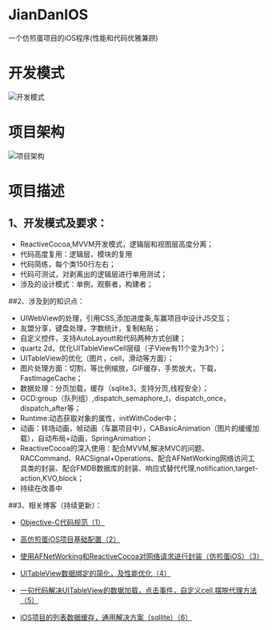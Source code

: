 # JianDanIOS
一个仿煎蛋项目的iOS程序(性能和代码优雅兼顾)


# 开发模式
  ![开发模式](https://github.com/shenhualxt/JianDanIOS/blob/master/image/QQ20151022-1%402x.png)
  
# 项目架构
 ![ 项目架构](https://github.com/shenhualxt/JianDanIOS/blob/master/image/QQ20151022-2%402x.png)


# 项目描述

## 1、开发模式及要求：
  
+ ReactiveCocoa,MVVM开发模式，逻辑层和视图层高度分离；
+ 代码高度复用：逻辑层，模块的复用
+ 代码简练，每个类150行左右；
+ 代码可测试，对剥离出的逻辑层进行单用测试；
+  涉及的设计模式：单例，观察者，构建者；

##2、涉及到的知识点：
+ UIWebView的处理，引用CSS,添加进度条,车赢项目中设计JS交互；
+ 友盟分享，键盘处理，字数统计，复制粘贴；
+ 自定义控件，支持AutoLayoutt和代码两种方式创建；
+ quartz 2d，优化UITableViewCell层级（子View有11个变为3个）；
+ UITableView的优化（图片，cell，滑动等方面）；
+ 图片处理方面：切割，等比例缩放，GIF缓存，手势放大，下载，FastImageCache；
+ 数据处理：分页加载，缓存（sqlite3，支持分页,线程安全）；
+ GCD:group（队列组）,dispatch_semaphore_t，dispatch_once，dispatch_after等；
+ Runtime:动态获取对象的属性，initWithCoder中；
+ 动画：转场动画，帧动画（车赢项目中），CABasicAnimation（图片的缓缓加载），自动布局+动画，SpringAnimation；
+ ReactiveCocoa的深入使用：配合MVVM,解决MVC的问题、RACCommand、RACSignal+Operations、配合AFNetWorking网络访问工具类的封装、配合FMDB数据库的封装、响应式替代代理,notification,target-action,KVO,block；
+ 持续在改善中


##3、相关博客（持续更新）：
+ [Objective-C代码规范（1）](http://blog.csdn.net/shenhualxt/article/details/48053045)

+ [高仿煎蛋iOS项目基础配置（2）](http://blog.csdn.net/shenhualxt/article/details/48057169)


+ [使用AFNetWorking和ReactiveCocoa对网络请求进行封装（仿煎蛋iOS）（3）](http://blog.csdn.net/shenhualxt/article/details/48087147)

+ [UITableView数据绑定的简化，及性能优化（4）](http://blog.csdn.net/shenhualxt/article/details/48264811)

+ [一句代码解决UITableView的数据加载，点击事件，自定义cell,摆脱代理方法（5）](http://blog.csdn.net/shenhualxt/article/details/48265065)

+ [iOS项目的列表数据缓存，通用解决方案（sqllite）（6）](http://blog.csdn.net/shenhualxt/article/details/48266229)

